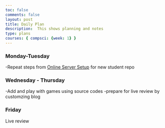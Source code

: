 ```yaml
---
toc: false
comments: false
layout: post
title: Daily Plan 
description:  This shows planning and notes 
type: plans
courses: { compsci: {week: 1} }
---
```


### Monday-Tuesday
-Repeat steps from <a href ="[http://127.0.0.1:4200/student//2023/08/16/Tools_Hacks_Sample.html](https://zafeera123.github.io/ZafeerA123//2023/08/16/Online_Server_Setup.html)">Online Server Setup</a> for new student repo

### Wednesday - Thursday
-Add and play with games using source codes
-prepare for live review by customzing blog

### Friday
Live review
